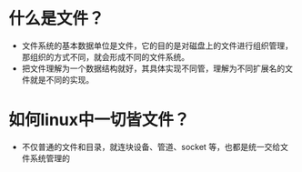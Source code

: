 # 什么是文件？
- 文件系统的基本数据单位是文件，它的目的是对磁盘上的文件进行组织管理，那组织的方式不同，就会形成不同的文件系统。
- 把文件理解为一个数据结构就好，其具体实现不同管，理解为不同扩展名的文件就是不同的实现。

# 如何linux中一切皆文件？
- 不仅普通的文件和目录，就连块设备、管道、socket 等，也都是统一交给文件系统管理的